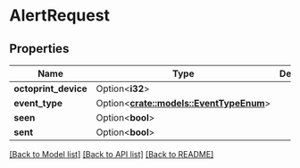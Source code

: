 # AlertRequest

## Properties

Name | Type | Description | Notes
------------ | ------------- | ------------- | -------------
**octoprint_device** | Option<**i32**> |  | [optional]
**event_type** | Option<[**crate::models::EventTypeEnum**](EventTypeEnum.md)> |  | [optional]
**seen** | Option<**bool**> |  | [optional]
**sent** | Option<**bool**> |  | [optional]

[[Back to Model list]](../README.md#documentation-for-models) [[Back to API list]](../README.md#documentation-for-api-endpoints) [[Back to README]](../README.md)


